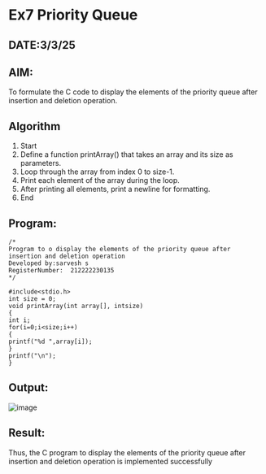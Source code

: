 # Ex7 Priority Queue
## DATE:3/3/25
## AIM:
To formulate the C code to display the elements of the priority queue after insertion and deletion operation.

## Algorithm
1. Start
2. Define a function printArray() that takes an array and its size as parameters.
3. Loop through the array from index 0 to size-1.
4. Print each element of the array during the loop.
5. After printing all elements, print a newline for formatting.
6. End  

## Program:
```
/*
Program to o display the elements of the priority queue after insertion and deletion operation
Developed by:sarvesh s
RegisterNumber:  212222230135
*/
```
```
#include<stdio.h> 
int size = 0;
void printArray(int array[], intsize)
{
int i; 
for(i=0;i<size;i++)
{
printf("%d ",array[i]);
}
printf("\n");
}
```

## Output:

![image](https://github.com/user-attachments/assets/593336a4-8158-4e34-b0e0-a08a472db6a2)



## Result:
Thus, the C program to display the elements of the priority queue after insertion and deletion operation is implemented successfully
